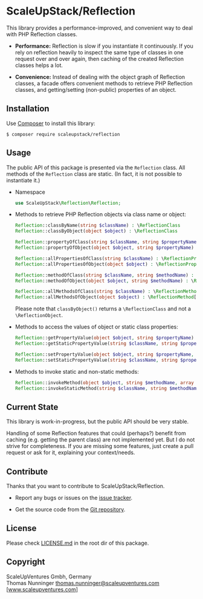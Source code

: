 # ScaleUpStack/Reflection


This library provides a performance-improved, and convenient way to deal with PHP Reflection classes.

* **Performance:** Reflection is slow if you instantiate it continuously. If you rely on reflection heavily to inspect the same type of classes in one request over and over again, then caching of the created Reflection classes helps a lot.

* **Convenience:** Instead of dealing with the object graph of Reflection classes, a facade offers convenient methods to retrieve PHP Reflection classes, and getting/setting (non-public) properties of an object.


## Installation

Use [Composer] to install this library:

```
$ composer require scaleupstack/reflection
```


## Usage

The public API of this package is presented via the `Reflection` class. All methods of the `Reflection` class are static. (In fact, it is not possible to instantiate it.)

* Namespace

  ```php
  use ScaleUpStack\Reflection\Reflection;
  ```

* Methods to retrieve PHP Reflection objects via class name or object:

  ```php
  Reflection::classByName(string $className) : \ReflectionClass
  Reflection::classByObject(object $object) : \ReflectionClass

  Reflection::propertyOfClass(string $className, string $propertyName) : \ReflectionProperty
  Reflection::propertyOfObject(object $object, string $propertyName) : \ReflectionProperty

  Reflection::allPropertiesOfClass(string $className) : \ReflectionProperty[]
  Reflection::allPropertiesOfObject(object $object) : \ReflectionProperty[]

  Reflection::methodOfClass(string $className, string $methodName) : \ReflectionMethod
  Reflection::methodOfObject(object $object, string $methodName) : \ReflectionMethod

  Reflection::allMethodsOfClass(string $className) : \ReflectionMethod[]
  Reflection::allMethodsOfObject(object $object) : \ReflectionMethod[]
  ```

  Please note that `classByObject()` returns a `\ReflectionClass` and not a `\ReflectionObject`.

* Methods to access the values of object or static class properties:

  ```php
  Reflection::getPropertyValue(object $object, string $propertyName) : mixed
  Reflection::getStaticPropertyValue(string $className, string $propertyName) : mixed

  Reflection::setPropertyValue(object $object, string $propertyName, $value) : void
  Reflection::setStaticPropertyValue(string $className, string $propertyName, $value) : void
  ```

* Methods to invoke static and non-static methods:

  ```php
  Reflection::invokeMethod(object $object, string $methodName, array $arguments) : mixed
  Reflection::invokeStaticMethod(string $className, string $methodName, array $arguments) : mixed
  ```


## Current State

This library is work-in-progress, but the public API should be very stable.

Handling of some Reflection features that could (perhaps?) benefit from caching (e.g. getting the parent class) are not implemented yet. But I do not strive for completeness. If you are missing some features, just create a pull request or ask for it, explaining your context/needs.


## Contribute

Thanks that you want to contribute to ScaleUpStack/Reflection.

* Report any bugs or issues on the [issue tracker].

* Get the source code from the [Git repository].


## License

Please check [LICENSE.md] in the root dir of this package.


## Copyright

ScaleUpVentures Gmbh, Germany<br>
Thomas Nunninger <thomas.nunninger@scaleupventures.com><br>
[www.scaleupventures.com]



[Composer]: https://getcomposer.org
[issue tracker]: https://github.com/scaleupstack/reflection/issues
[Git repository]: https://github.com/scaleupstack/reflection
[LICENSE.md]: LICENSE.md
[www.scaleupventures.com]: https://www.scaleupventures.com/
